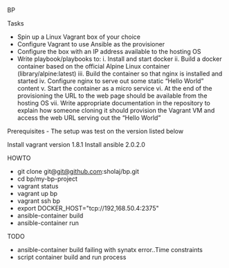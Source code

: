 BP

Tasks
- Spin up a Linux Vagrant box of your choice
- Configure Vagrant to use Ansible as the provisioner
- Configure the box with an IP address available to the hosting OS
- Write playbook/playbooks to:
  i.   Install and start docker
  ii.  Build a docker container based on the official Alpine Linux container (library/alpine:latest)
  iii. Build the container so that nginx is installed and started
  iv.  Configure nginx to serve out some static “Hello World” content
  v.   Start the container as a micro service
  vi. At the end of the provisioning the URL to the web page should be available from the hosting OS
  vii. Write appropriate documentation in the repository to explain how someone cloning it should provision the Vagrant VM and access the web URL serving out the “Hello World”


Prerequisites - The setup was test on the version listed below

Install vagrant version 1.8.1
Install ansible 2.0.2.0

HOWTO

- git clone git@git@github.com:sholaj/bp.git
- cd bp/my-bp-project
- vagrant status
- vagrant up bp
- vagrant ssh bp 
- export DOCKER_HOST="tcp://192,168.50.4:2375"
- ansible-container build
- ansible-container run




TODO
- ansible-container build failing with synatx error..Time constraints
- script container build and run process


